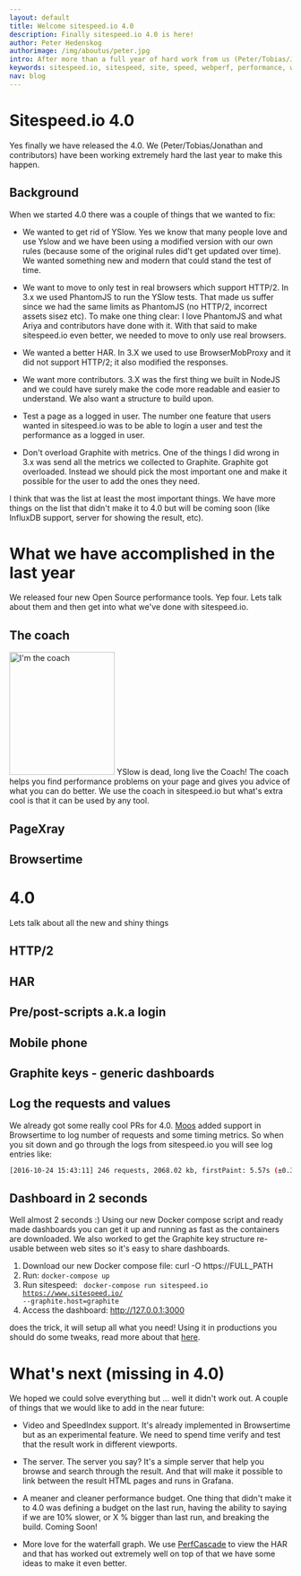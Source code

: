 ```yaml
---
layout: default
title: Welcome sitespeed.io 4.0
description: Finally sitespeed.io 4.0 is here!
author: Peter Hedenskog
authorimage: /img/aboutus/peter.jpg
intro: After more than a full year of hard work from us (Peter/Tobias/Jonathan and contributors) we finally released 4.0. We did a complete rewrite and also created two new performance tools during that year.
keywords: sitespeed.io, sitespeed, site, speed, webperf, performance, web, wpo
nav: blog
---
```


# Sitespeed.io 4.0
Yes finally we have released the 4.0. We (Peter/Tobias/Jonathan and contributors) have been working extremely hard the last year to make this happen.

## Background

When we started 4.0 there was a couple of things that we wanted to fix:

 * We wanted to get rid of YSlow. Yes we know that many people love and use Yslow and we have been using a modified version with our own rules (because some of the original rules did't get updated over time). We wanted something new and modern that could stand the test of time.

 * We want to move to only test in real browsers which support HTTP/2. In 3.x we used PhantomJS to run the YSlow tests. That made us suffer since we had the same limits as PhantomJS (no HTTP/2, incorrect assets sisez etc). To make one thing clear: I love PhantomJS and what Ariya and contributors have done with it. With that said to make sitespeed.io even better, we needed to move to only use real browsers.

 * We wanted a better HAR. In 3.X we used to use BrowserMobProxy and it did not support HTTP/2; it also modified the responses.

 * We want more contributors. 3.X was the first thing we built in NodeJS and we could have surely make the code more readable and easier to understand. We also want a structure to build upon.

 * Test a page as a logged in user. The number one feature that users wanted in sitespeed.io was to be able to login a user and test the performance as a logged in user.

 * Don't overload Graphite with metrics. One of the things I did wrong in 3.x was send all the metrics we collected to Graphite. Graphite got overloaded. Instead we should pick the most important one and make it possible for the user to add the ones they need.

I think that was the list at least the most important things. We have more things on the list that didn't make it to 4.0 but will be coming soon (like InfluxDB support, server for showing the result, etc).

# What we have accomplished in the last year
We released four new Open Source performance tools. Yep four. Lets talk about them and then get into what we've done with sitespeed.io.

## The coach
<img src="{{site.baseurl}}/img/logos/coach.png" class="pull-right img-big" alt="I'm the coach" width="188" height="219">
YSlow is dead, long live the Coach! The coach helps you find performance problems on your page and gives you advice of what you can do better. We use the coach in sitespeed.io but what's extra cool is that it can be used by any tool.

## PageXray

## Browsertime


# 4.0
Lets talk about all the new and shiny things

## HTTP/2

## HAR

## Pre/post-scripts a.k.a login

## Mobile phone

## Graphite keys - generic dashboards

## Log the requests and values
We already got some really cool PRs for 4.0. [Moos](https://github.com/moos) added support in Browsertime to log number of requests and some timing metrics. So when you sit down and go through the logs from sitespeed.io you will see log entries like:

~~~bash
[2016-10-24 15:43:11] 246 requests, 2068.02 kb, firstPaint: 5.57s (±0.34), DOMContentLoaded: 7.33s (±0.34), Load: 25.28s (±1.), rumSpeedIndex: 8.59s (±0.31) (5 runs)
~~~

## Dashboard in 2 seconds
Well almost 2 seconds :) Using our new Docker compose script and ready made dashboards you can get it up and running as fast as the containers are downloaded. We also worked to get the Graphite key structure re-usable between web sites so it's easy to share dashboards.

1. Download our new Docker compose file: curl -O https://FULL_PATH
2. Run: <code>docker-compose up</code>
3. Run sitespeed: <code> docker-compose run sitespeed.io https://www.sitespeed.io/ --graphite.host=graphite</code>
4. Access the dashboard: http://127.0.0.1:3000

does the trick, it will setup all what you need! Using it in productions you should do some tweaks, read more about that [here]().


# What's next (missing in 4.0)
We hoped we could solve everything but ... well it didn't work out. A couple of things that we would like to add in the near future:

* Video and SpeedIndex support. It's already implemented in Browsertime but as an experimental feature. We need to spend time verify and test that the result work in different viewports.

* The server. The server you say? It's a simple server that help you browse and search through the result. And that will make it possible to link between the result HTML pages and runs in Grafana.

* A meaner and cleaner performance budget. One thing that didn't make it to 4.0 was defining a budget on the last run, having the ability to saying if we are 10% slower, or X % bigger than last run, and breaking the build. Coming Soon!

* More love for the waterfall graph. We use [PerfCascade](https://micmro.github.io/PerfCascade/) to view the HAR and that has worked out extremely well on top of that we have some ideas to make it even better.
